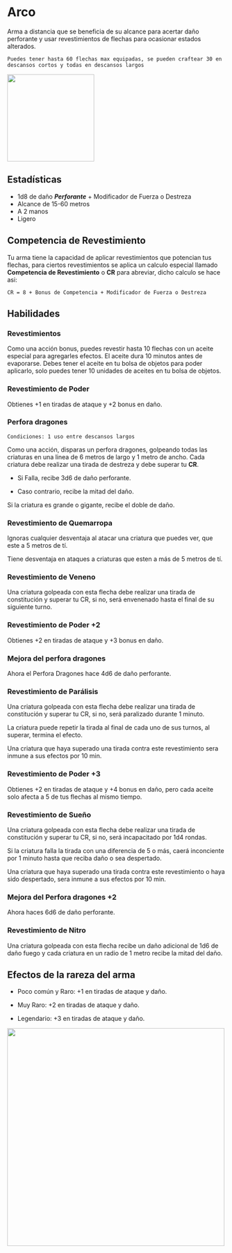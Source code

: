 <link rel="stylesheet" href="../../base.css">

# Arco

Arma a distancia que se beneficia de su alcance para acertar daño perforante y usar revestimientos de flechas para ocasionar estados alterados.

```Puedes tener hasta 60 flechas max equipadas, se pueden craftear 30 en descansos cortos y todas en descansos largos```

<img src="./arco-icono.jpg" width="200"/>

## Estadísticas

- <span style="color:var(--ataque)">1d8</span> de daño ***Perforante*** + Modificador de <span style="color:var(--fuerza)">Fuerza</span> o <span style="color:var(--destreza)">Destreza</span>
- Alcance de 15-60 metros
- A 2 manos
- Ligero

## Competencia de Revestimiento

Tu arma tiene la capacidad de aplicar revestimientos que potencian tus flechas,
para ciertos revestimientos se aplica un calculo especial llamado **Competencia de Revestimiento** o **CR** para abreviar, dicho calculo se hace asi:

```CR = 8 + Bonus de Competencia + Modificador de Fuerza o Destreza```

## Habilidades

### Revestimientos

Como una acción bonus, puedes revestir hasta 10 flechas con un aceite especial para agregarles efectos. El aceite dura 10 minutos antes de evaporarse. Debes tener el aceite en tu bolsa de objetos para poder aplicarlo, solo puedes tener 10 unidades de aceites en tu bolsa de objetos.

### <span style="color:var(--poco-comun)">Revestimiento de Poder</span>

Obtienes +1 en tiradas de ataque y <span style='color:var(--ataque)'>+2</span> bonus en daño.


### <span style="color:var(--raro)">Perfora dragones</span>

``` Condiciones: 1 uso entre descansos largos ```

Como una acción, disparas un perfora dragones, golpeando todas las criaturas en una linea de 6 metros de largo y 1 metro de ancho. Cada criatura debe realizar una tirada de <span style='color:var(--destreza)'>destreza</span> y debe superar tu **CR**.

- Si Falla, recibe <span style='color:var(--ataque)'>3d6</span> de daño perforante.

- Caso contrario, recibe la mitad del daño.

Si la criatura es grande o gigante, recibe el doble de daño.

### <span style='color:var(--raro)'>Revestimiento de Quemarropa</span>

Ignoras cualquier desventaja al atacar una criatura que puedes ver, que este a 5 metros de tí. 

Tiene desventaja en ataques a criaturas que esten a más de 5 metros de tí.

### <span style='color:var(--raro)'>Revestimiento de Veneno</span>

Una criatura golpeada con esta flecha debe realizar una <span style='color:var(--constitucion)'>tirada de constitución</span> y superar tu CR, si no, será envenenado hasta el final de su siguiente turno.

### <span style='color:var(--raro)'>Revestimiento de Poder +2</span>

Obtienes +2 en tiradas de ataque y <span style='color:var(--ataque)'>+3</span> bonus en daño.

### <span style='color:var(--muy-raro)'>Mejora del perfora dragones</span>

Ahora el <span style='color:var(--raro)'>Perfora Dragones</span> hace <span style='color:var(--ataque)'>4d6</span> de daño perforante.

### <span style='color:var(--muy-raro)'>Revestimiento de Parálisis</span>

Una criatura golpeada con esta flecha debe realizar una <span style='color:var(--constitucion)'>tirada de constitución</span> y superar tu CR, si no, será paralizado durante 1 minuto.

La criatura puede repetir la tirada al final de cada uno de sus turnos, al superar, termina el efecto.

Una criatura que haya superado una tirada contra este
revestimiento sera inmune a sus efectos por 10 min.

### <span style='color:var(--muy-raro)'>Revestimiento de Poder +3</span>

Obtienes +2 en tiradas de ataque y <span style='color:var(--ataque)'>+4</span> bonus en daño, pero cada aceite solo afecta a 5 de tus flechas al mismo tiempo.

### <span style='color:var(--muy-raro)'>Revestimiento de Sueño</span>

Una criatura golpeada con esta flecha debe realizar una <span style='color:var(--constitucion)'>tirada de constitución</span> y superar tu CR, si no, será incapacitado por 1d4 rondas.

Si la criatura falla la tirada con una diferencia de 5 o más, caerá inconciente por 1 minuto hasta que reciba daño o sea despertado.

Una criatura que haya superado una tirada contra este revestimiento o haya sido despertado, sera inmune a sus efectos por 10 min.

### <span style='color:var(--legendario)'>Mejora del Perfora dragones +2</span>

Ahora haces <span style='color:var(--ataque)'>6d6</span> de daño perforante.

### <span style='color:var(--legendario)'>Revestimiento de Nitro</span>

Una criatura golpeada con esta flecha recibe un daño adicional de <span style='color:var(--ataque)'>1d6</span> de <span style='color:var(--fuego)'>daño fuego</span> y cada criatura en un radio de 1 metro recibe la mitad del daño.

## Efectos de la rareza del arma

- <span style='color:var(--poco-comun)'>Poco común</span> y <span style='color:var(--raro)'>Raro</span>: <span style='color:var(--ataque)'>+1</span> en tiradas de ataque y daño.

- <span style='color:var(--muy-raro)'>Muy Raro</span>: <span style='color:var(--ataque)'>+2</span> en tiradas de ataque y daño.

- <span style='color:var(--legendario)'>Legendario</span>: <span style='color:var(--ataque)'>+3</span> en tiradas de ataque y daño.

<img src="./Arco.jpg" width="500">